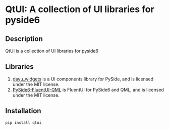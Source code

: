 # QtUI: A collection of UI libraries for pyside6

## Description
QtUI is a collection of UI libraries for pyside6

## Libraries
1. [dayu_widgets](https://github.com/phenom-films/dayu_widgets) is a UI components library for PySide, and is licensed under the MIT license.
2. [PySide6-FluentUI-QML](https://github.com/zhuzichu520/PySide6-FluentUI-QML) is FluentUI for PySide6 and QML, and is licensed under the MIT license.

## Installation
`pip install qtui`